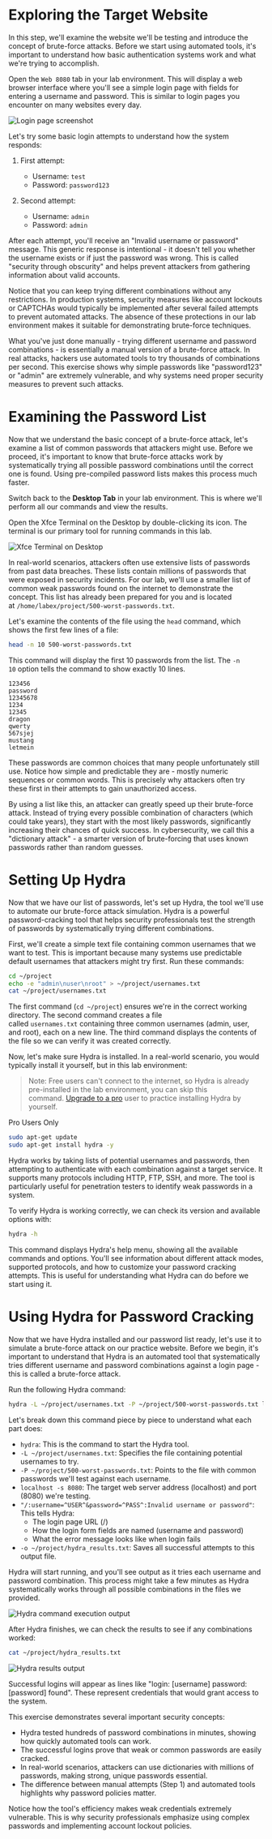 # Exploring the Target Website

In this step, we'll examine the website we'll be testing and introduce the concept of brute-force attacks. Before we start using automated tools, it's important to understand how basic authentication systems work and what we're trying to accomplish.

Open the `Web 8080` tab in your lab environment. This will display a web browser interface where you'll see a simple login page with fields for entering a username and password. This is similar to login pages you encounter on many websites every day.

![Login page screenshot](https://file.labex.io/namespace/df87b950-1f37-4316-bc07-6537a1f2c481/cybersecurity/lab-using-hydra-to-crack-passwords/assets/20240923-14-04-44-wJXP8Mcm.png)

Let's try some basic login attempts to understand how the system responds:

1. First attempt:
    
    - Username: `test`
    - Password: `password123`
2. Second attempt:
    
    - Username: `admin`
    - Password: `admin`

After each attempt, you'll receive an "Invalid username or password" message. This generic response is intentional - it doesn't tell you whether the username exists or if just the password was wrong. This is called "security through obscurity" and helps prevent attackers from gathering information about valid accounts.

Notice that you can keep trying different combinations without any restrictions. In production systems, security measures like account lockouts or CAPTCHAs would typically be implemented after several failed attempts to prevent automated attacks. The absence of these protections in our lab environment makes it suitable for demonstrating brute-force techniques.

What you've just done manually - trying different username and password combinations - is essentially a manual version of a brute-force attack. In real attacks, hackers use automated tools to try thousands of combinations per second. This exercise shows why simple passwords like "password123" or "admin" are extremely vulnerable, and why systems need proper security measures to prevent such attacks.


# Examining the Password List

Now that we understand the basic concept of a brute-force attack, let's examine a list of common passwords that attackers might use. Before we proceed, it's important to know that brute-force attacks work by systematically trying all possible password combinations until the correct one is found. Using pre-compiled password lists makes this process much faster.

Switch back to the **Desktop Tab** in your lab environment. This is where we'll perform all our commands and view the results.

Open the Xfce Terminal on the Desktop by double-clicking its icon. The terminal is our primary tool for running commands in this lab.

![Xfce Terminal on Desktop](https://file.labex.io/namespace/df87b950-1f37-4316-bc07-6537a1f2c481/cybersecurity/lab-using-hydra-to-crack-passwords/assets/20240927-15-02-25-O9LEkNIo.png)

In real-world scenarios, attackers often use extensive lists of passwords from past data breaches. These lists contain millions of passwords that were exposed in security incidents. For our lab, we'll use a smaller list of common weak passwords found on the internet to demonstrate the concept. This list has already been prepared for you and is located at `/home/labex/project/500-worst-passwords.txt`.

Let's examine the contents of the file using the `head` command, which shows the first few lines of a file:

```bash
head -n 10 500-worst-passwords.txt
```

This command will display the first 10 passwords from the list. The `-n 10` option tells the command to show exactly 10 lines.

```plaintext
123456
password
12345678
1234
12345
dragon
qwerty
567sjej
mustang
letmein
```

These passwords are common choices that many people unfortunately still use. Notice how simple and predictable they are - mostly numeric sequences or common words. This is precisely why attackers often try these first in their attempts to gain unauthorized access.

By using a list like this, an attacker can greatly speed up their brute-force attack. Instead of trying every possible combination of characters (which could take years), they start with the most likely passwords, significantly increasing their chances of quick success. In cybersecurity, we call this a "dictionary attack" - a smarter version of brute-forcing that uses known passwords rather than random guesses.

# Setting Up Hydra

Now that we have our list of passwords, let's set up Hydra, the tool we'll use to automate our brute-force attack simulation. Hydra is a powerful password-cracking tool that helps security professionals test the strength of passwords by systematically trying different combinations.

First, we'll create a simple text file containing common usernames that we want to test. This is important because many systems use predictable default usernames that attackers might try first. Run these commands:

```bash
cd ~/project
echo -e "admin\nuser\nroot" > ~/project/usernames.txt
cat ~/project/usernames.txt
```

The first command (`cd ~/project`) ensures we're in the correct working directory. The second command creates a file called `usernames.txt` containing three common usernames (admin, user, and root), each on a new line. The third command displays the contents of the file so we can verify it was created correctly.

Now, let's make sure Hydra is installed. In a real-world scenario, you would typically install it yourself, but in this lab environment:

> Note: Free users can't connect to the internet, so Hydra is already pre-installed in the lab environment, you can skip this command. [Upgrade to a pro](https://labex.io/pricing?utm_source=labby) user to practice installing Hydra by yourself.

Pro Users Only

```bash
sudo apt-get update
sudo apt-get install hydra -y
```

Hydra works by taking lists of potential usernames and passwords, then attempting to authenticate with each combination against a target service. It supports many protocols including HTTP, FTP, SSH, and more. The tool is particularly useful for penetration testers to identify weak passwords in a system.

To verify Hydra is working correctly, we can check its version and available options with:

```bash
hydra -h
```

This command displays Hydra's help menu, showing all the available commands and options. You'll see information about different attack modes, supported protocols, and how to customize your password cracking attempts. This is useful for understanding what Hydra can do before we start using it.

# Using Hydra for Password Cracking

Now that we have Hydra installed and our password list ready, let's use it to simulate a brute-force attack on our practice website. Before we begin, it's important to understand that Hydra is an automated tool that systematically tries different username and password combinations against a login page - this is called a brute-force attack.

Run the following Hydra command:

```bash
hydra -L ~/project/usernames.txt -P ~/project/500-worst-passwords.txt localhost -s 8080 http-post-form "/:username=^USER^&password=^PASS^:Invalid username or password" -o ~/project/hydra_results.txt
```

Let's break down this command piece by piece to understand what each part does:

- `hydra`: This is the command to start the Hydra tool.
- `-L ~/project/usernames.txt`: Specifies the file containing potential usernames to try.
- `-P ~/project/500-worst-passwords.txt`: Points to the file with common passwords we'll test against each username.
- `localhost -s 8080`: The target web server address (localhost) and port (8080) we're testing.
- `"/:username=^USER^&password=^PASS^:Invalid username or password"`: This tells Hydra:
    - The login page URL (/)
    - How the login form fields are named (username and password)
    - What the error message looks like when login fails
- `-o ~/project/hydra_results.txt`: Saves all successful attempts to this output file.

Hydra will start running, and you'll see output as it tries each username and password combination. This process might take a few minutes as Hydra systematically works through all possible combinations in the files we provided.

![Hydra command execution output](https://file.labex.io/namespace/df87b950-1f37-4316-bc07-6537a1f2c481/cybersecurity/lab-using-hydra-to-crack-passwords/assets/20240923-16-51-16-KVRVDQDH.png)

After Hydra finishes, we can check the results to see if any combinations worked:

```bash
cat ~/project/hydra_results.txt
```

![Hydra results output](https://file.labex.io/namespace/df87b950-1f37-4316-bc07-6537a1f2c481/cybersecurity/lab-using-hydra-to-crack-passwords/assets/20240923-16-52-29-cYnKmbGJ.png)

Successful logins will appear as lines like "login: [username] password: [password] found". These represent credentials that would grant access to the system.

This exercise demonstrates several important security concepts:

- Hydra tested hundreds of password combinations in minutes, showing how quickly automated tools can work.
- The successful logins prove that weak or common passwords are easily cracked.
- In real-world scenarios, attackers can use dictionaries with millions of passwords, making strong, unique passwords essential.
- The difference between manual attempts (Step 1) and automated tools highlights why password policies matter.

Notice how the tool's efficiency makes weak credentials extremely vulnerable. This is why security professionals emphasize using complex passwords and implementing account lockout policies.

